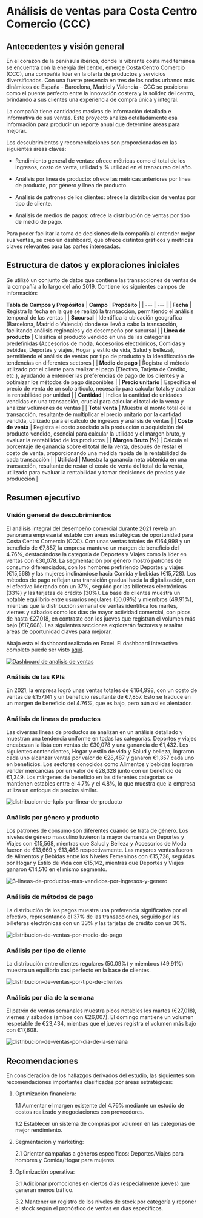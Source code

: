 # Análisis de ventas para Costa Centro Comercio (CCC)

## Antecedentes y visión general


En el corazón de la península ibérica, donde la vibrante costa mediterránea se encuentra con la energía del centro, emerge Costa Centro Comercio (CCC), una compañía líder en la oferta de productos y servicios diversificados. Con una fuerte presencia en tres de los nodos urbanos más dinámicos de España - Barcelona, Madrid y Valencia - CCC se posiciona como el puente perfecto entre la innovación costera y la solidez del centro, brindando a sus clientes una experiencia de compra única y integral.

La compañía tiene cantidades masivas de información detallada e informativa de sus ventas. Este proyecto analiza detalladamente esa información para producir un reporte anual que determine áreas para mejorar.

Los descubrimientos y recomendaciones son proporcionadas en las siguientes áreas claves:

- Rendimiento general de ventas: ofrece métricas como el total de los ingresos, costo de venta, utilidad y % utilidad en el transcurso del año.

- Análisis por línea de producto: ofrece las métricas anteriores por línea de producto, por género y línea de producto.

- Análisis de patrones de los clientes: ofrece la distribución de ventas por tipo de cliente.

- Análisis de medios de pagos: ofrece la distribución de ventas por tipo de medio de pago.

Para poder facilitar la toma de decisiones de la compañía al entender mejor sus ventas, se creó un dashboard, que ofrece distintos gráficos y métricas claves relevantes para las partes interesadas.


## Estructura de datos y exploraciones iniciales
 
Se utilizó un conjunto de datos que contiene las transacciones de ventas de la compañía a lo largo del año 2019. Contiene los siguientes campos de información:


**Tabla de Campos y Propósitos**
| **Campo** | **Propósito** |
| --- | --- |
| **Fecha** | Registra la fecha en la que se realizó la transacción, permitiendo el análisis temporal de las ventas |
| **Sucursal** | Identifica la ubicación geográfica (Barcelona, Madrid o Valencia) donde se llevó a cabo la transacción, facilitando análisis regionales y de desempeño por sucursal |
| **Línea de producto** | Clasifica el producto vendido en una de las categorías predefinidas (Accesorios de moda, Accesorios electrónicos, Comidas y bebidas, Deportes y viajes, Hogar y estilo de vida, Salud y belleza), permitiendo el análisis de ventas por tipo de producto y la identificación de tendencias en diferentes sectores |
| **Medio de pago** | Registra el método utilizado por el cliente para realizar el pago (Efectivo, Tarjeta de Crédito, etc.), ayudando a entender las preferencias de pago de los clientes y a optimizar los métodos de pago disponibles |
| **Precio unitario** | Especifica el precio de venta de un solo artículo, necesario para calcular totals y analizar la rentabilidad por unidad |
| **Cantidad** | Indica la cantidad de unidades vendidas en una transacción, crucial para calcular el total de la venta y analizar volúmenes de ventas |
| **Total venta** | Muestra el monto total de la transacción, resultante de multiplicar el precio unitario por la cantidad vendida, utilizado para el cálculo de ingresos y análisis de ventas |
| **Costo de venta** | Registra el costo asociado a la producción o adquisición del producto vendido, esencial para calcular la utilidad y el margen bruto, y evaluar la rentabilidad de los productos |
| **Margen Bruto (%)** | Calcula el porcentaje de ganancia sobre el total de la venta, después de restar el costo de venta, proporcionando una medida rápida de la rentabilidad de cada transacción |
| **Utilidad** | Muestra la ganancia neta obtenida en una transacción, resultante de restar el costo de venta del total de la venta, utilizado para evaluar la rentabilidad y tomar decisiones de precios y de producción |

## Resumen ejecutivo

### Visión general de descubrimientos


El análisis integral del desempeño comercial durante 2021 revela un panorama empresarial
estable con áreas estratégicas de oportunidad para Costa Centro Comercio (CCC). Con unas
ventas totales de €164,998 y un beneficio de €7,857, la empresa mantuvo un margen de
beneficio del 4.76%, destacándose la categoría de Deportes y Viajes como la líder en
ventas con €30,078. La segmentación por género mostró patrones de consumo diferenciados,
con los hombres prefiriendo Deportes y viajes (€15,568) y las mujeres inclinándose hacia Comida y
bebidas (€15,728). Los métodos de pago reflejan una transición gradual hacia
la digitalización, con el efectivo liderando con un 37%, seguido por las
billeteras electrónicas (33%) y las tarjetas de crédito (30%). La base de
clientes muestra un notable equilibrio entre usuarios regulares (50.09%) y
miembros (49.91%), mientras que la distribución semanal de ventas identifica
los martes, viernes y sábados como los días de mayor actividad comercial, con
picos de hasta €27,018, en contraste con los jueves que registran el volumen
más bajo (€17,608). Las siguientes secciones explorarán factores y resaltar áreas de oportunidad
claves para mejorar.

Abajo esta el dashboard realizado en Excel. El dashboard interactivo completo puede ser visto [aquí](https://1drv.ms/x/s!ApUe3nTukn-rawkMI6-e0Z-Xsdo?e=zGF9zV).

[![Dashboard de analisis de ventas](./dashboard-analisis-de-ventas.PNG)](https://1drv.ms/x/s!ApUe3nTukn-rawkMI6-e0Z-Xsdo?e=patDZ5)

### Análisis de las KPIs


En 2021, la empresa logró unas ventas totales de €164,998, con un costo de ventas de €157,141 y 
un beneficio resultante de €7,857. Esto se traduce en un margen de beneficio del 4.76%, que es 
bajo, pero aún así es alentador.

### Análisis de líneas de productos

Las diversas líneas de productos se analizan en un análisis detallado y muestran una tendencia 
uniforme en todas las categorías. Deportes y viajes encabezan la lista con ventas de €30,078 y 
una ganancia de €1,432. Los siguientes contendientes, Hogar y estilo de vida y Salud y belleza, 
lograron cada uno alcanzar ventas por valor de €28,487 y ganaron €1,357 cada uno en 
beneficios. Los sectores conocidos como Alimentos y bebidas lograron vender mercancías por un 
valor de €28,328 junto con un beneficio de €1,349. Los márgenes de beneficio en las diferentes 
categorías se mantienen estables entre el 4.7% y el 4.8%, lo que muestra que la empresa utiliza un enfoque de precios similar.

![distribucion-de-kpis-por-linea-de-producto](./distribucion-de-kpis-por-linea-de-producto.PNG)


### Análisis por género y producto

Los patrones de consumo son diferentes cuando se trata de género. Los niveles de género masculino 
tuvieron la mayor demanda en Deportes y Viajes con €15,568, mientras que Salud y Belleza y Accesorios 
de Moda fueron de €13,669 y €13,468 respectivamente. Las mayores ventas fueron de Alimentos y Bebidas 
entre los Niveles Femeninos con €15,728, seguidas por Hogar y Estilo de Vida con €15,142, mientras 
que Deportes y Viajes ganaron €14,510 en el mismo segmento. 

![3-lineas-de-productos-mas-vendidos-por-ingresos-y-genero](./3-lineas-de-productos-mas-vendidos-por-ingresos-y-genero.PNG)

### Análisis de métodos de pago



La distribución de los pagos muestra una preferencia significativa por el efectivo, representando el 
37% de las transacciones, seguido por las billeteras electrónicas con un 33% y las tarjetas de 
crédito con un 30%.

![distribucion-de-ventas-por-medio-de-pago](./distribucion-de-ventas-por-medio-de-pago.PNG)


### Análisis por tipo de cliente



La distribución entre clientes regulares (50.09%) y miembros (49.91%) muestra un equilibrio casi 
perfecto en la base de clientes.

![distribucion-de-ventas-por-tipo-de-clientes](./distribucion-de-ventas-por-tipo-de-clientes.PNG)


### Análisis por día de la semana



El patrón de ventas semanales muestra picos notables los martes (€27,018), viernes y 
sábados (ambos con €26,007). El domingo mantiene un volumen respetable de €23,434, 
mientras que el jueves registra el volumen más bajo con €17,608. 

![distribucion-de-ventas-por-dia-de-la-semana](./distribucion-de-ventas-por-dia-de-la-semana.PNG)


## Recomendaciones

En consideración de los hallazgos derivados del estudio, las siguientes son recomendaciones importantes clasificadas por áreas estratégicas: 

1. Optimización financiera:

    1.1 Aumentar el margen existente del 4.76% mediante un estudio de costos realizado y negociaciones con proveedores.
  
    1.2 Establecer un sistema de compras por volumen en las categorías de mejor rendimiento.

2. Segmentación y marketing:
  
    2.1 Orientar campañas a géneros específicos: Deportes/Viajes para hombres y Comida/Hogar para mujeres.


3. Optimización operativa:
  
    3.1 Adicionar promociones en ciertos días (especialmente jueves) que generan menos tráfico.
  
    3.2 Mantener un registro de los niveles de stock por categoría y reponer el stock según el pronóstico de ventas en días específicos.